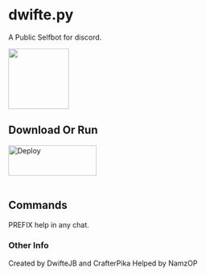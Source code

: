# dwifte.py
<p>A Public Selfbot for discord.</p>
<img src="https://i.ibb.co/wwQGL6w/effects-tried-0-photos-added-0-origin-gallery-total-effects-actions-0-remix-data-tools-used-tilt-shi.jpg" width="120">

## Download Or Run
<a href="https://heroku.com/deploy?template=https://github.com/dwiftejb/dwifte.py">
  <img src="https://www.herokucdn.com/deploy/button.svg" alt="Deploy" height="60" width="175" >
</a>
<br>
<br>

## Commands ##
PREFIX help in any chat.
<br>

### Other Info ###

Created by DwifteJB and CrafterPika
Helped by NamzOP
<br>
